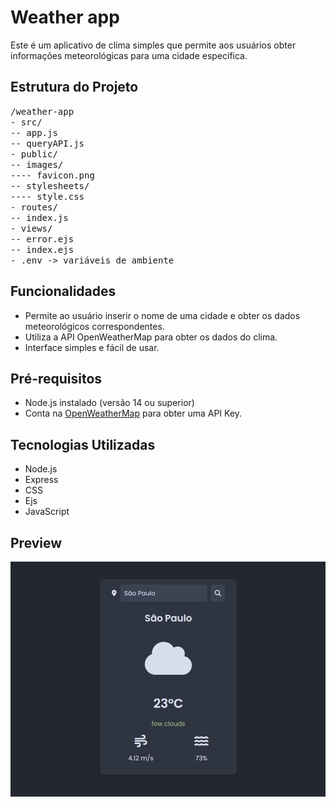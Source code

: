 # Weather app

Este é um aplicativo de clima simples que permite aos usuários obter informações meteorológicas para uma cidade específica.

## Estrutura do Projeto

<samp>
/weather-app<br>
- src/<br>
-- app.js<br>
-- queryAPI.js<br>
- public/<br>
-- images/<br>
---- favicon.png<br>
-- stylesheets/<br>
---- style.css<br>
- routes/<br>
-- index.js<br>
- views/<br>
-- error.ejs<br>
-- index.ejs<br>
- .env -> variáveis de ambiente
</samp>

## Funcionalidades

- Permite ao usuário inserir o nome de uma cidade e obter os dados meteorológicos correspondentes.
- Utiliza a API OpenWeatherMap para obter os dados do clima.
- Interface simples e fácil de usar.

## Pré-requisitos

- Node.js instalado (versão 14 ou superior)
- Conta na [OpenWeatherMap](https://openweathermap.org/) para obter uma API Key.

## Tecnologias Utilizadas

- Node.js
- Express
- CSS
- Ejs
- JavaScript

## Preview

![App Screenshot](https://raw.githubusercontent.com/jhenriquem/weather-app-express/main/screenshots.png)
